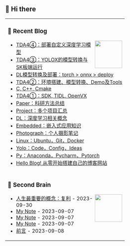 ## 🧐 Hi there 

<table>
<tr><td>
  
### 📃 Recent Blog

<img align="right" width="88" src="https://cdn.jsdelivr.net/gh/sun0225SUN/sun0225SUN/assets/images/astronaut.png" />

<!-- BLOG-POST-LIST:START -->
- [TDA4④：部署自定义深度学习模型](https://wangyujie.site/TDA4VM4/)
- [TDA4③：YOLOX的模型转换与SK板端运行](https://wangyujie.site/TDA4VM3/)
- [DL模型转换及部署：torch &gt; onnx &gt; deploy](https://wangyujie.site/DLdeploy/)
- [TDA4②：环境搭建、模型转换、Demo及Tools](https://wangyujie.site/TDA4VM2/)
- [C, C++, Cmake](https://wangyujie.site/C/)
- [TDA4①：SDK, TIDL, OpenVX](https://wangyujie.site/TDA4VM/)
- [Paper：科研方法总结](https://wangyujie.site/Paper/)
- [Project：多个项目汇总](https://wangyujie.site/Project/)
- [DL：深度学习相关概念](https://wangyujie.site/DL/)
- [Embedded：嵌入式应用知识](https://wangyujie.site/Embedded/)
- [Photograph：个人摄影笔记](https://wangyujie.site/Photograph/)
- [Linux：Ubuntu，Git，Docker](https://wangyujie.site/Linux/)
- [Yolo：Code，Config，Ideas](https://wangyujie.site/Yolo/)
- [Py：Anaconda，Pycharm，Pytorch](https://wangyujie.site/Pytorch/)
- [Hello Blog! 从零开始搭建自己的博客网站](https://wangyujie.site/Hello-blog/)
<!-- BLOG-POST-LIST:END -->

</td></tr>

<tr><td>

### 🧠 Second Brain

<img align="right" width="88" src="https://cdn.jsdelivr.net/gh/sun0225SUN/sun0225SUN/assets/images/technologist.png" />

<!-- START_SECTION:brain -->
* <a href='https://brain.sunguoqi.com/life/books/%E4%B8%83%E5%B9%B4%E5%B0%B1%E6%98%AF%E4%B8%80%E8%BE%88%E5%AD%90/01.html' target='_blank'>人生最重要的概念：复利</a> - 2023-09-30
* <a href='https://brain.sunguoqi.com/web/frontend/css/css-in-depth/test.html' target='_blank'>My Note</a> - 2023-09-07
* <a href='https://brain.sunguoqi.com/web/frontend/css/css-world/test.html' target='_blank'>My Note</a> - 2023-09-07
* <a href='https://brain.sunguoqi.com/web/frontend/js/my-notes/test.html' target='_blank'>My Note</a> - 2023-09-07
* <a href='https://brain.sunguoqi.com/ai/basic/test.html' target='_blank'>前言</a> - 2023-09-08
<!-- END_SECTION:brain -->

</td></tr>
</table>

<!--
<tr><td>
  
[![Top Langs](https://github-readme-stats.vercel.app/api/top-langs/?username=Arrowes&layout=compact)](https://github.com/anuraghazra/github-readme-stats)
<img align="right" width="88" src="https://cdn.jsdelivr.net/gh/sun0225SUN/sun0225SUN/assets/images/technologist.png" />

</td></tr>
-->



<!--
**Arrowes/arrowes** is a ✨ _special_ ✨ repository because its `README.md` (this file) appears on your GitHub profile.

Here are some ideas to get you started:

- 🔭 I’m currently working on ...
- 🌱 I’m currently learning ...
- 👯 I’m looking to collaborate on ...
- 🤔 I’m looking for help with ...
- 💬 Ask me about ...
- 📫 How to reach me: ...
- 😄 Pronouns: ...
- ⚡ Fun fact: ...
-->
